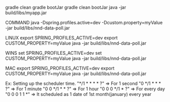 gradle clean
gradle bootJar
gradle clean bootJar
java -jar build/libs/myapp.jar

COMMAND
java -Dspring.profiles.active=dev -Dcustom.property=myValue -jar build/libs/nnd-data-poll.jar


LINUX
export SPRING_PROFILES_ACTIVE=dev
export CUSTOM_PROPERTY=myValue
java -jar build/libs/nnd-data-poll.jar



WINS
set SPRING_PROFILES_ACTIVE=dev
set CUSTOM_PROPERTY=myValue
java -jar build/libs/nnd-data-poll.jar


MAC
export SPRING_PROFILES_ACTIVE=dev
export CUSTOM_PROPERTY=myValue
java -jar build/libs/nnd-data-poll.jar

Ex: Setting up the scheduler time.
"*/1 * * * * ?" => For 1 second
"0 */1 * * * ?" => For 1 minute
"0 0 */1 * * ?" => For 1 hour
"0 0 0 */1 * ?" => For every day
"0 0 0 1 1 *" => It scheduled as 1 date of 1st month(january) every year
